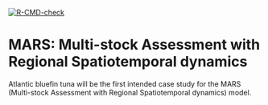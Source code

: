 [![R-CMD-check](https://github.com/Blue-Matter/MSA/actions/workflows/R-CMD-check.yaml/badge.svg)](https://github.com/Blue-Matter/MSA/actions/workflows/R-CMD-check.yaml)

# MARS: Multi-stock Assessment with Regional Spatiotemporal dynamics

Atlantic bluefin tuna will be the first intended case study for the MARS (Multi-stock Assessment with Regional Spatiotemporal dynamics) model.
